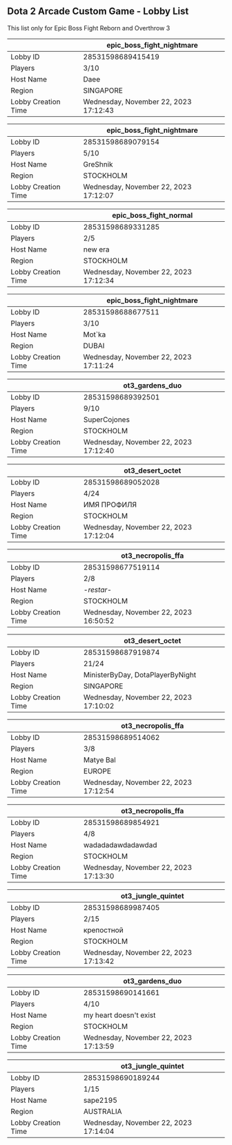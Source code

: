 ## Dota 2 Arcade Custom Game - Lobby List

This list only for Epic Boss Fight Reborn and Overthrow 3

|  | epic_boss_fight_nightmare |
| ------ | ------ |
| Lobby ID | 28531598689415419 |
| Players | 3/10 |
| Host Name | Daee |
| Region | SINGAPORE |
| Lobby Creation Time | Wednesday, November 22, 2023 17:12:43 |


|  | epic_boss_fight_nightmare |
| ------ | ------ |
| Lobby ID | 28531598689079154 |
| Players | 5/10 |
| Host Name | GreShnik |
| Region | STOCKHOLM |
| Lobby Creation Time | Wednesday, November 22, 2023 17:12:07 |


|  | epic_boss_fight_normal |
| ------ | ------ |
| Lobby ID | 28531598689331285 |
| Players | 2/5 |
| Host Name | new era |
| Region | STOCKHOLM |
| Lobby Creation Time | Wednesday, November 22, 2023 17:12:34 |


|  | epic_boss_fight_nightmare |
| ------ | ------ |
| Lobby ID | 28531598688677511 |
| Players | 3/10 |
| Host Name | Mot`ka |
| Region | DUBAI |
| Lobby Creation Time | Wednesday, November 22, 2023 17:11:24 |


|  | ot3_gardens_duo |
| ------ | ------ |
| Lobby ID | 28531598689392501 |
| Players | 9/10 |
| Host Name | SuperCojones |
| Region | STOCKHOLM |
| Lobby Creation Time | Wednesday, November 22, 2023 17:12:40 |


|  | ot3_desert_octet |
| ------ | ------ |
| Lobby ID | 28531598689052028 |
| Players | 4/24 |
| Host Name | ИМЯ ПРОФИЛЯ |
| Region | STOCKHOLM |
| Lobby Creation Time | Wednesday, November 22, 2023 17:12:04 |


|  | ot3_necropolis_ffa |
| ------ | ------ |
| Lobby ID | 28531598677519114 |
| Players | 2/8 |
| Host Name | -_restar_- |
| Region | STOCKHOLM |
| Lobby Creation Time | Wednesday, November 22, 2023 16:50:52 |


|  | ot3_desert_octet |
| ------ | ------ |
| Lobby ID | 28531598687919874 |
| Players | 21/24 |
| Host Name | MinisterByDay, DotaPlayerByNight |
| Region | SINGAPORE |
| Lobby Creation Time | Wednesday, November 22, 2023 17:10:02 |


|  | ot3_necropolis_ffa |
| ------ | ------ |
| Lobby ID | 28531598689514062 |
| Players | 3/8 |
| Host Name | Matye Bal |
| Region | EUROPE |
| Lobby Creation Time | Wednesday, November 22, 2023 17:12:54 |


|  | ot3_necropolis_ffa |
| ------ | ------ |
| Lobby ID | 28531598689854921 |
| Players | 4/8 |
| Host Name | wadadadawdadawdad |
| Region | STOCKHOLM |
| Lobby Creation Time | Wednesday, November 22, 2023 17:13:30 |


|  | ot3_jungle_quintet |
| ------ | ------ |
| Lobby ID | 28531598689987405 |
| Players | 2/15 |
| Host Name | крепостной |
| Region | STOCKHOLM |
| Lobby Creation Time | Wednesday, November 22, 2023 17:13:42 |


|  | ot3_gardens_duo |
| ------ | ------ |
| Lobby ID | 28531598690141661 |
| Players | 4/10 |
| Host Name | my heart doesn't exist |
| Region | STOCKHOLM |
| Lobby Creation Time | Wednesday, November 22, 2023 17:13:59 |


|  | ot3_jungle_quintet |
| ------ | ------ |
| Lobby ID | 28531598690189244 |
| Players | 1/15 |
| Host Name | sape2195 |
| Region | AUSTRALIA |
| Lobby Creation Time | Wednesday, November 22, 2023 17:14:04 |


